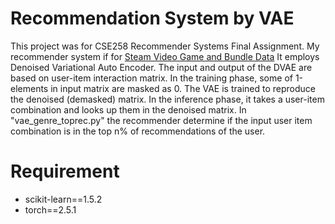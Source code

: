 # Recommendation System by VAE
This project was for CSE258 Recommender Systems Final Assignment. My recommender system if for [Steam Video Game and Bundle Data](https://cseweb.ucsd.edu/~jmcauley/datasets.html#steam_data) It employs Denoised Variational Auto Encoder. The input and output of the DVAE are based on user-item interaction matrix. In the training phase, some of 1-elements in input matrix are masked as 0. The VAE is trained to reproduce the denoised (demasked) matrix. In the inference phase, it takes a user-item combination and looks up them in the denoised matrix. In "vae_genre_toprec.py" the recommender determine if the input user item combination is in the top n% of recommendations of the user.

# Requirement
- scikit-learn==1.5.2
- torch==2.5.1
